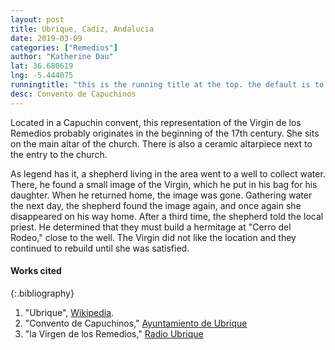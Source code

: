 ```yaml
---
layout: post
title: Ubrique, Cadiz, Andalucia
date: 2019-03-09
categories: ["Remedios"]
author: "Katherine Dau"
lat: 36.680619
lng: -5.444075
runningtitle: "this is the running title at the top. the default is to display the site title, so to activate the running title you will need to uncomment in the post.html layout"
desc: Convento de Capuchinos
---
```

Located in a Capuchin convent, this representation of the Virgin de los Remedios probably originates in the beginning of the 17th century. She sits on the main altar of the church. There is also a ceramic altarpiece next to the entry to the church.

As legend has it, a shepherd living in the area went to a well to collect water. There, he found a small image of the Virgin, which he put in his bag for his daughter. When he returned home, the image was gone. Gathering water the next day, the shepherd found the image again, and once again she disappeared on his way home. After a third time, the shepherd told the local priest. He determined that they must build a hermitage at "Cerro del Rodeo," close to the well. The Virgin did not like the location and they continued to rebuild until she was satisfied. 

#### Works cited

{:.bibliography}
1. "Ubrique", [Wikipedia](https://es.wikipedia.org/wiki/Ubrique).
2. "Convento de Capuchinos," [Ayuntamiento de Ubrique](http://www.ayuntamientoubrique.es/turismo/monumentos/415-convento-de-capuchinos.html)
3. "la Virgen de los Remedios," [Radio Ubrique](https://actualidad.radioubrique.com/tag/virgen-de-los-remedios)
